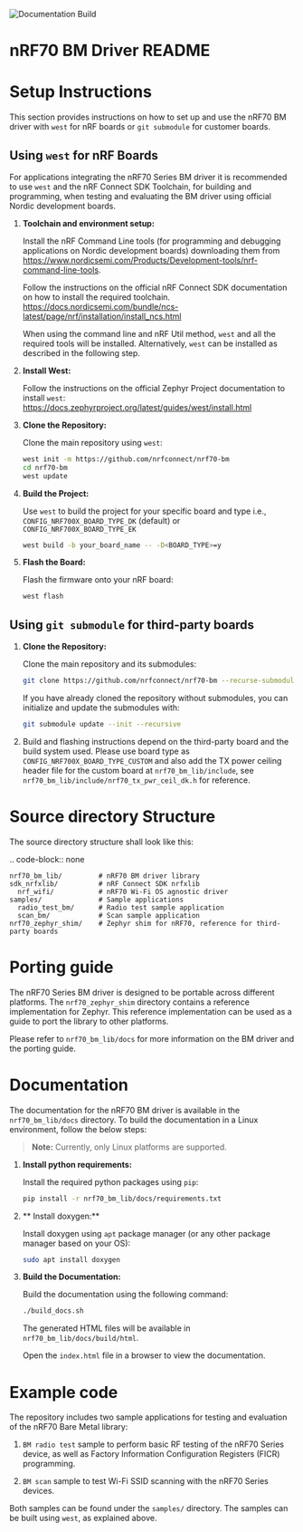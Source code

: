 ![Documentation Build](https://github.com/nrfconnect/nrf70-bm/actions/workflows/docbuild.yml/badge.svg?branch=main)

nRF70 BM Driver README
======================

Setup Instructions
==================

This section provides instructions on how to set up and use the nRF70 BM driver with `west` for nRF boards or `git submodule` for customer boards.


Using `west` for nRF Boards
---------------------------

For applications integrating the nRF70 Series BM driver it is recommended to use `west` and the nRF Connect SDK Toolchain,
for building and programming, when testing and evaluating the BM driver using official Nordic development boards.

1. **Toolchain and environment setup:**

    Install the nRF Command Line tools (for programming and debugging applications on Nordic development boards)
    downloading them from https://www.nordicsemi.com/Products/Development-tools/nrf-command-line-tools.

    Follow the instructions on the official nRF Connect SDK documentation on how to install the required toolchain.
    https://docs.nordicsemi.com/bundle/ncs-latest/page/nrf/installation/install_ncs.html


    When using the command line and nRF Util method, `west` and all the required tools will be installed. Alternatively,
    `west` can be installed as described in the following step.

2. **Install West:**

    Follow the instructions on the official Zephyr Project documentation to install `west`:
    https://docs.zephyrproject.org/latest/guides/west/install.html

3. **Clone the Repository:**

    Clone the main repository using `west`:

    ```sh
    west init -m https://github.com/nrfconnect/nrf70-bm
    cd nrf70-bm
    west update
    ```

4. **Build the Project:**

    Use `west` to build the project for your specific board and type i.e., `CONFIG_NRF700X_BOARD_TYPE_DK` (default) or `CONFIG_NRF700X_BOARD_TYPE_EK`

    ```sh
    west build -b your_board_name -- -D<BOARD_TYPE>=y
    ```

5. **Flash the Board:**

    Flash the firmware onto your nRF board:

    ```sh
    west flash
    ```

Using `git submodule` for third-party boards
--------------------------------------------

1. **Clone the Repository:**

    Clone the main repository and its submodules:

    ```sh
    git clone https://github.com/nrfconnect/nrf70-bm --recurse-submodules
    ```

    If you have already cloned the repository without submodules, you can initialize and update the submodules with:

    ```sh
    git submodule update --init --recursive
    ```

2. Build and flashing instructions depend on the third-party board and the build system used. Please use board type as `CONFIG_NRF700X_BOARD_TYPE_CUSTOM` and also add the TX power ceiling header file for the custom board at `nrf70_bm_lib/include`, see `nrf70_bm_lib/include/nrf70_tx_pwr_ceil_dk.h` for reference.


Source directory Structure
==========================

The source directory structure shall look like this:

.. code-block:: none

    nrf70_bm_lib/         # nRF70 BM driver library
    sdk_nrfxlib/          # nRF Connect SDK nrfxlib
      nrf_wifi/           # nRF70 Wi-Fi OS agnostic driver
    samples/              # Sample applications
      radio_test_bm/      # Radio test sample application
      scan_bm/            # Scan sample application
    nrf70_zephyr_shim/    # Zephyr shim for nRF70, reference for third-party boards


Porting guide
=============

The nRF70 Series BM driver is designed to be portable across different platforms.
The `nrf70_zephyr_shim` directory contains a reference implementation for Zephyr.
This reference implementation can be used as a guide to port the library to other platforms.

Please refer to `nrf70_bm_lib/docs` for more information on the BM driver and the porting guide.

Documentation
=============

The documentation for the nRF70 BM driver is available in the `nrf70_bm_lib/docs` directory.
To build the documentation in a Linux environment, follow the below steps:

> **Note:** Currently, only Linux platforms are supported.

1. **Install python requirements:**

    Install the required python packages using `pip`:

    ```sh
    pip install -r nrf70_bm_lib/docs/requirements.txt
    ```
2. ** Install doxygen:**

    Install doxygen using `apt` package manager (or any other package manager based on your OS):

    ```sh
    sudo apt install doxygen
    ```
3. **Build the Documentation:**

    Build the documentation using the following command:

    ```sh
    ./build_docs.sh
    ```

    The generated HTML files will be available in `nrf70_bm_lib/docs/build/html`.

    Open the `index.html` file in a browser to view the documentation.


Example code
============

The repository includes two sample applications for testing and evaluation of the nRF70 Bare Metal library:

1. `BM radio test` sample to perform basic RF testing of the nRF70 Series device, as well as
    Factory Information Configuration Registers (FICR) programming.

2. `BM scan` sample to test Wi-Fi SSID scanning with the nRF70 Series devices.

Both samples can be found under the ``samples/`` directory. The samples can be built using `west`, as explained above.
